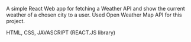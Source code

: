 A simple React Web app for fetching a Weather API and show the current weather of a chosen city to a user. 
Used Open Weather Map API for this project. 

HTML, CSS, JAVASCRIPT (REACT.JS library)
